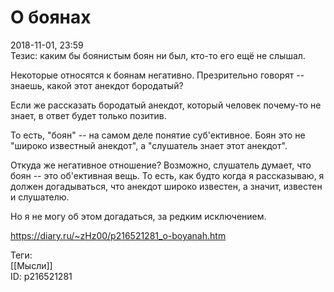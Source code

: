 О боянах
=========

   
 2018-11-01, 23:59   
  Тезис: каким бы боянистым боян ни был, кто-то его ещё не слышал.   
   
 Некоторые относятся к боянам негативно. Презрительно говорят -- знаешь, какой этот анекдот бородатый?   
   
 Если же рассказать бородатый анекдот, который человек почему-то не знает, в ответ будет только позитив.   
   
 То есть, "боян" -- на самом деле понятие суб'ективное. Боян это не "широко известный анекдот", а "слушатель знает этот анекдот".   
   
 Откуда же негативное отношение? Возможно, слушатель думает, что боян -- это об'ективная вещь. То есть, как будто когда я рассказываю, я должен догадываться, что анекдот широко известен, а значит, известен и слушателю.   
   
 Но я не могу об этом догадаться, за редким исключением.   
    
 <https://diary.ru/~zHz00/p216521281_o-boyanah.htm>   
   
 Теги:   
 [[Мысли]]   
 ID: p216521281